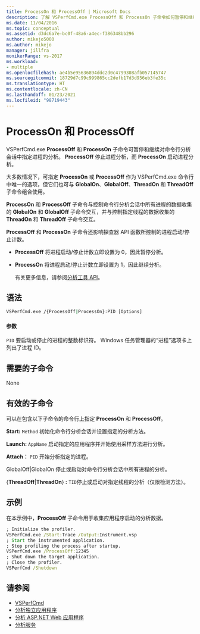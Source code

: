 ```yaml
---
title: ProcessOn 和 ProcessOff | Microsoft Docs
description: 了解 VSPerfCmd.exe ProcessOff 和 ProcessOn 子命令如何暂停和继续对命令行分析会话中指定进程的分析。
ms.date: 11/04/2016
ms.topic: conceptual
ms.assetid: d3dc6a7e-bc0f-48a6-a4ec-f386348bb296
author: mikejo5000
ms.author: mikejo
manager: jillfra
monikerRange: vs-2017
ms.workload:
- multiple
ms.openlocfilehash: ae4b5e95636894ddc2d0c4799308afb057145747
ms.sourcegitcommit: 18729d7c99c999865cc2defb17d3d956eb3fe35c
ms.translationtype: HT
ms.contentlocale: zh-CN
ms.lasthandoff: 01/23/2021
ms.locfileid: "98719443"
---
```

# <a name="processon-and-processoff"></a>ProcessOn 和 ProcessOff
VSPerfCmd.exe **ProcessOff** 和 **ProcessOn** 子命令可暂停和继续对命令行分析会话中指定进程的分析。 **ProcessOff** 停止进程分析，而 **ProcessOn** 启动进程分析。

 大多数情况下，可指定 **ProcessOn** 或 **ProcessOff** 作为 VSPerfCmd.exe 命令行中唯一的选项，但它们也可与 **GlobalOn**、**GlobalOff**、**ThreadOn** 和 **ThreadOff** 子命令组合使用。

 **ProcessOn** 和 **ProcessOff** 子命令与控制命令行分析会话中所有进程的数据收集的 **GlobalOn** 和 **GlobalOff** 子命令交互，并与控制指定线程的数据收集的 **ThreadOn** 和 **ThreadOff** 子命令交互。

 **ProcessOff** 和 **ProcessOn** 子命令还影响探查器 API 函数所控制的进程启动/停止计数。

- **ProcessOff** 将进程启动/停止计数立即设置为 0，因此暂停分析。

- **ProcessOn** 将进程启动/停止计数立即设置为 1，因此继续分析。

  有关更多信息，请参阅[分析工具 API](../profiling/profiling-tools-apis.md)。

## <a name="syntax"></a>语法

```cmd
VSPerfCmd.exe /{ProcessOff|ProcessOn}:PID [Options]

```

#### <a name="parameters"></a>参数
 `PID` 要启动或停止的进程的整数标识符。 Windows 任务管理器的“进程”选项卡上列出了进程 ID。

## <a name="required-subcommands"></a>需要的子命令
 None

## <a name="valid-subcommands"></a>有效的子命令
 可以在包含以下子命令的命令行上指定 **ProcessOn** 和 **ProcessOff**。

 **Start:** `Method` 初始化命令行分析会话并设置指定的分析方法。

 **Launch:** `AppName` 启动指定的应用程序并开始使用采样方法进行分析。

 **Attach：** `PID` 开始分析指定的进程。

 GlobalOff&#124;GlobalOn 停止或启动对命令行分析会话中所有进程的分析。

 {**ThreadOff**|**ThreadOn**} **:** `TID`停止或启动对指定线程的分析（仅限检测方法）。

## <a name="example"></a>示例
 在本示例中，**ProcessOff** 子命令用于收集应用程序启动的分析数据。

```cmd
; Initialize the profiler.
VSPerfCmd.exe /Start:Trace /Output:Instrument.vsp
; Start the instrumented application.
; Stop profiling the process after startup.
VSPerfCmd.exe /ProcessOff:12345
; Shut down the target application.
; Close the profiler.
VSPerfCmd /Shutdown

```

## <a name="see-also"></a>请参阅
- [VSPerfCmd](../profiling/vsperfcmd.md)
- [分析独立应用程序](../profiling/command-line-profiling-of-stand-alone-applications.md)
- [分析 ASP.NET Web 应用程序](../profiling/command-line-profiling-of-aspnet-web-applications.md)
- [分析服务](../profiling/command-line-profiling-of-services.md)
